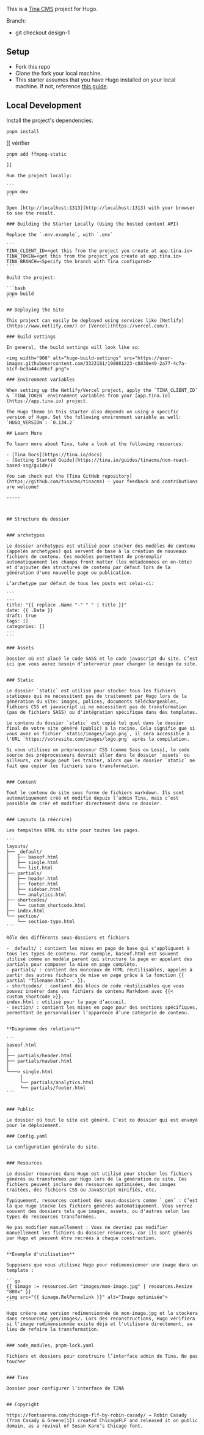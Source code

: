 This is a [Tina CMS](https://tina.io/) project for Hugo.


Branch:
- git checkout design-1


## Setup

- Fork this repo
- Clone the fork your local machine.
- This starter assumes that you have Hugo installed on your local machine. If not, reference [this guide](https://gohugo.io/getting-started/installing/).

## Local Development

Install the project's dependencies:

```
pnpm install
```
[[
vérifier
````
pnpm add ffmpeg-static
``
]]

Run the project locally:

```
pnpm dev
```

Open [http://localhost:1313](http://localhost:1313) with your browser to see the result.

### Building the Starter Locally (Using the hosted content API)

Replace the `.env.example`, with `.env`

```
TINA_CLIENT_ID=<get this from the project you create at app.tina.io>
TINA_TOKEN=<get this from the project you create at app.tina.io>
TINA_BRANCH=<Specify the branch with Tina configured>
```

Build the project:

```bash
pnpm build
```

## Deploying the Site

This project can easily be deployed using services like [Netlify](https://www.netlify.com/) or [Vercel](https://vercel.com/). 

### Build settings

In general, the build settings will look like so:

<img width="908" alt="hugo-build-settings" src="https://user-images.githubusercontent.com/3323181/198081223-c8830e49-2a77-4c7a-b1cf-bc9a44ca96cf.png">

### Environment variables

When setting up the Netlify/Vercel project, apply the `TINA_CLIENT_ID` & `TINA_TOKEN` environment variables from your [app.tina.io](https://app.tina.io) project. 

The Hugo theme in this starter also depends on using a specific version of Hugo. Set the following environment variable as well: `HUGO_VERSION`: `0.134.2`

## Learn More

To learn more about Tina, take a look at the following resources:

- [Tina Docs](https://tina.io/docs)
- [Getting Started Guide](https://tina.io/guides/tinacms/non-react-based-ssg/guide/)

You can check out the [Tina GitHub repository](https://github.com/tinacms/tinacms) - your feedback and contributions are welcome!

-----



## Structure du dossier


### archetypes

Le dossier archetypes est utilisé pour stocker des modèles de contenu (appelés archetypes) qui servent de base à la création de nouveaux fichiers de contenu. Ces modèles permettent de préremplir automatiquement les champs front matter (les métadonnées en en-tête) et d'ajouter des structures de contenu par défaut lors de la génération d'une nouvelle page ou publication.

L’archetype par défaut de tous les posts est celui-ci:

```
---
title: "{{ replace .Name "-" " " | title }}"
date: {{ .Date }}
draft: true
tags: []
categories: []
---
```

### Assets

Dossier où est placé le code SASS et le code javascript du site. C’est ici que vous aurez besoin d’intervenir pour changer le design du site.


### Static

Le dossier `static` est utilisé pour stocker tous les fichiers statiques qui ne nécessitent pas de traitement par Hugo lors de la génération du site: images, polices, documents téléchargeables, fidhiers CSS et javascript ui ne nécessitent pas de transformation (pas de fichiers SASS) ou d'intégration spécifique dans des templates.

Le contenu du dossier `static` est copié tel quel dans le dossier final de votre site généré (public) à la racine. Cela signifie que si vous avez un fichier `static/images/logo.png`, il sera accessible à l'URL `https://votresite.com/images/logo.png` après la compilation.

Si vous utilisez un préprocesseur CSS (comme Sass ou Less), le code source des préprocesseurs devrait aller dans le dossier `assets` ou ailleurs, car Hugo peut les traiter, alors que le dossier `static` ne fait que copier les fichiers sans transformation.


### Content

Tout le contenu du site sous forme de fichiers markdown. Ils sont automatiquement créé et modifié depuis l’admin Tina, mais c’est possible de crèr et modifier directement dans ce dossier.


### Layouts (à réécrire)

Les tempaltes HTML du site pour toutes les pages. 

```
layouts/
├── _default/
│   ├── baseof.html
│   ├── single.html
│   └── list.html
├── partials/
│   ├── header.html
│   ├── footer.html
│   ├── sidebar.html
│   └── analytics.html
├── shortcodes/
│   └── custom_shortcode.html
├── index.html
└── section/
    └── section-type.html
```

Rôle des différents sous-dossiers et fichiers

- _default/ : contient les mises en page de base qui s'appliquent à tous les types de contenu. Par exemple, baseof.html est souvent utilisé comme un modèle parent qui structure la page en appelant des partials pour composer la mise en page complète.
- partials/ : contient des morceaux de HTML réutilisables, appelés à partir des autres fichiers de mise en page grâce à la fonction {{ partial "filename.html" . }}.
- shortcodes/ : contient des blocs de code réutilisables que vous pouvez insérer dans vos fichiers de contenu Markdown avec {{< custom_shortcode >}}.
index.html : utilisé pour la page d’accueil.
- section/ : contient les mises en page pour des sections spécifiques, permettant de personnaliser l’apparence d’une catégorie de contenu.


**Diagramme des relations**

```
baseof.html
│
├── partials/header.html
├── partials/navbar.html
│
└───> single.html
     │
     └── partials/analytics.html
     └── partials/footer.html
```


### Public

Le dossier où tout le site est généré. C’est ce dossier qui est envoyé pour le déploiement.

### Config.yaml

La configuration générale du site.


### Resources

Le dossier resources dans Hugo est utilisé pour stocker les fichiers générés ou transformés par Hugo lors de la génération du site. Ces fichiers peuvent inclure des ressources optimisées, des images traitées, des fichiers CSS ou JavaScript minifiés, etc. 

Typiquement, resources contient des sous-dossiers comme `_gen` : C’est là que Hugo stocke les fichiers générés automatiquement. Vous verrez souvent des dossiers tels que images, assets, ou d'autres selon les types de ressources transformées.

Ne pas modifier manuellement : Vous ne devriez pas modifier manuellement les fichiers du dossier resources, car ils sont générés par Hugo et peuvent être recréés à chaque construction.


**Exemple d'utilisation**

Supposons que vous utilisez Hugo pour redimensionner une image dans un template :

```go
{{ $image := resources.Get "images/mon-image.jpg" | resources.Resize "800x" }}
<img src="{{ $image.RelPermalink }}" alt="Image optimisée">
```

Hugo créera une version redimensionnée de mon-image.jpg et la stockera dans resources/_gen/images/. Lors des reconstructions, Hugo vérifiera si l'image redimensionnée existe déjà et l'utilisera directement, au lieu de refaire la transformation.


### node_modules, pnpm-lock.yaml

Fichiers et dossiers pour construire l’interface admin de Tina. Ne pas toucher


### Tina

Dossier pour configurer l’interface de TINA


## Copyright

https://fontsarena.com/chicago-flf-by-robin-casady/ → Robin Casady (from Casady & Greene[1]) created ChicagoFLF and released it on public domain, as a revival of Susan Kare’s Chicago font.